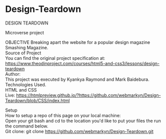 # Design-Teardown
DESIGN TEARDOWN

Microverse project

OBJECTIVE
    Breaking apart the website for a popular design magazine Smashing Magazine.  
Source of Project  
    You can find the original project specification at: <https://www.theodinproject.com/courses/html5-and-css3/lessons/design-teardown>  
Author:  
    This project was executed by Kyankya Raymond and Mark Baidebura.  
Technologies Used.  
    HTML and CSS  
Live: 
    https://htmlpreview.github.io/?https://github.com/webmarkyn/Design-Teardown/blob/CSS/index.html  

Setup  
    How to setup a repo of this page on your local machine:  
    Open your git bash and cd to the location you'd like to put your files the run the command below.  
    Git clone: git clone <https://github.com/webmarkyn/Design-Teardown.git>  
